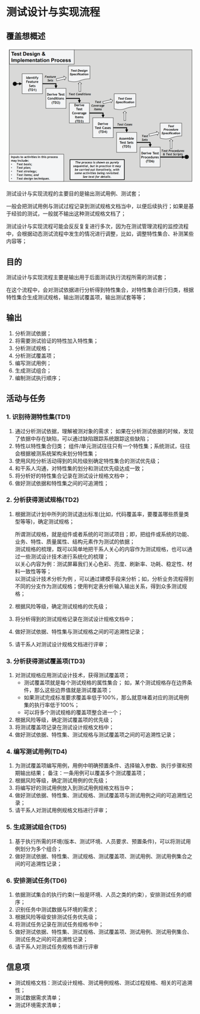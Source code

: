# 测试设计与实现流程

## 覆盖想概述

![](../../../../../.gitbook/assets/image%20%2895%29.png)

测试设计与实现流程的主要目的是输出测试用例、测试套；

一般会把测试用例与测试过程记录到测试规格文档当中，以便后续执行；如果是基于经验的测试，一般就不输出这种测试规格文档了；

测试设计与实现流程可能会反反复复进行多次，因为在测试管理流程的监控流程中，会根据动态测试流程中发生的情况进行调整，比如，调整特性集合、补测某些内容等；

## 目的

测试设计与实现流程主要是输出用于后面测试执行流程所需的测试套；

在这个流程中，会对测试依据进行分析得到特性集合，对特性集合进行归类，根据特性集合生成测试规格，输出测试覆盖项，输出测试套等等；

## 输出

1. 分析测试依据；
2. 将需要测试验证的特性加入特性集；
3. 分析测试规格；
4. 分析测试覆盖项；
5. 编写测试用例；
6. 生成测试组合；
7. 编制测试执行顺序；

## 活动与任务

### 1. 识别待测特性集\(TD1\)

1. 通过分析测试依据，理解被测对象的需求； 如果在分析测试依据的时候，发现了依据中存在缺陷，可以通过缺陷跟踪系统跟踪这些缺陷；
2. 特性以特性集合归类； 组件/单元测试往往只有一个特性集；系统测试，往往会根据被测系统架构来划分特性集；
3. 使用风险分析活动得到的风险级别确定特性集合的测试优先级；
4. 和干系人沟通，对特性集的划分和测试优先级达成一致；
5. 将分析好的特性集合记录在测试设计规格文档中；
6. 做好测试依据和特性集之间的可追溯性；

### 2. 分析获得测试规格\(TD2\)

1. 根据测试计划中所列的测试退出标准\(比如，代码覆盖率，要覆盖哪些质量类型等等\)，确定测试规格；

   所谓测试规格，就是组件或者系统的可测试项目；即，把组件或系统的功能、业务、特性、质量属性、结构元素作为测试的依据；  
   测试规格的梳理，既可以简单地把干系人关心的内容作为测试规格，也可以通过一些测试设计技术进行系统化的梳理；  
   以关心内容为例：测试屏幕我们关心色彩、亮度、刷新率、功耗、稳定性、材料一致性等等；  
   以测试设计技术分析为例 ，可以通过建模手段来分析；如，分析业务流程得到不同的分支作为测试规格；使用判定表分析输入输出关系，得到众多测试规格；

2. 根据风险等级，确定测试规格的优先级；
3. 将分析得到的测试规格记录在测试设计规格文档中；
4. 做好测试依据、特性集与测试规格之间的可追溯性记录；
5. 请干系人对测试设计规格文档进行评审；

### 3. 分析获得测试覆盖项\(TD3\)

1. 对测试规格应用测试设计技术，获得测试覆盖项；
   * 测试覆盖项就是每个测试规格的属性集合； 如，某个测试规格存在边界条件，那么这些边界值就是测试覆盖项；
   * 如果测试完成标准要求覆盖率低于100%，那么就意味着对应的测试用例集的执行率低于100%；
   * 可以将多个测试规格的覆盖项整合进一个；
2. 根据风险等级，确定测试覆盖项的优先级；
3. 将测试覆盖项记录在测试设计规格文档中；
4. 做好测试依据、特性集、测试规格与测试覆盖项之间的可追溯性记录；

### 4. 编写测试用例\(TD4\)

1. 为测试覆盖项编写用例，用例中明确预置条件、选择输入参数、执行步骤和预期输出结果； 备注：一条用例可以覆盖多个测试覆盖项；
2. 根据风险等级，确定测试用例的优先级；
3. 将编写好的测试用例放入到测试用例规格文档当中；
4. 做好测试依据、特性集、测试规格、测试覆盖项与测试用例之间的可追溯性记录；
5. 请干系人对测试用例规格文档进行评审；

### 5. 生成测试组合\(TD5\)

1. 基于执行所需的环境\(版本、测试环境、人员要求、预置条件\)，可以将测试用例划分为多个组合；
2. 做好测试依据、特性集、测试规格、测试覆盖项、测试用例、测试用例集合之间的可追溯性记录；

### 6. 安排测试任务\(TD6\)

1. 依据测试集合的执行约束\(一般是环境、人员之类的约束），安排测试任务的顺序；
2. 识别任务中测试数据与环境的需求；
3. 根据风险等级安排测试任务优先级；
4. 将测试任务记录在测试任务规格书中；
5. 做好测试依据、特性集、测试规格、测试覆盖项、测试用例、测试用例集合、测试任务之间的可追溯性记录；
6. 请干系人对测试任务规格书进行评审

## 信息项

* 测试规格文档：测试设计规格、测试用例规格、测试过程规格、相关的可追溯性；
* 测试数据需求清单；
* 测试环境需求清单；

